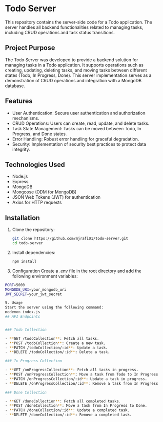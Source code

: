 # Todo Server

This repository contains the server-side code for a Todo application. The server handles all backend functionalities related to managing tasks, including CRUD operations and task status transitions.

## Project Purpose

The Todo Server was developed to provide a backend solution for managing tasks in a Todo application. It supports operations such as creating, updating, deleting tasks, and moving tasks between different states (Todo, In Progress, Done). This server implementation serves as a demonstration of CRUD operations and integration with a MongoDB database.

## Features

- User Authentication: Secure user authentication and authorization mechanisms.
- CRUD Operations: Users can create, read, update, and delete tasks.
- Task State Management: Tasks can be moved between Todo, In Progress, and Done states.
- Error Handling: Robust error handling for graceful degradation.
- Security: Implementation of security best practices to protect data integrity.

## Technologies Used

- Node.js
- Express
- MongoDB
- Mongoose (ODM for MongoDB)
- JSON Web Tokens (JWT) for authentication
- Axios for HTTP requests

## Installation

1. Clone the repository:
   ```sh
   git clone https://github.com/mjrafi01/todo-server.git
   cd todo-server
   
2. Install dependencies:
   ```sh
   npm install

3. Configuration
Create a .env file in the root directory and add the following environment variables:
```sh
PORT=5000
MONGODB_URI=your_mongodb_uri
JWT_SECRET=your_jwt_secret

5. Usage
Start the server using the following command:
nodemon index.js
## API Endpoints


### Todo Collection

- **GET /todoCollection**: Fetch all tasks.
- **POST /todoCollection**: Create a new task.
- **PATCH /todoCollection/:id**: Update a task.
- **DELETE /todoCollection/:id**: Delete a task.

### In Progress Collection

- **GET /onProgressCollection**: Fetch all tasks in progress.
- **POST /onProgressCollection**: Move a task from Todo to In Progress.
- **PATCH /onProgressCollection/:id**: Update a task in progress.
- **DELETE /onProgressCollection/:id**: Remove a task from In Progress.

### Done Collection

- **GET /doneCollection**: Fetch all completed tasks.
- **POST /doneCollection**: Move a task from In Progress to Done.
- **PATCH /doneCollection/:id**: Update a completed task.
- **DELETE /doneCollection/:id**: Remove a completed task.

   

   
